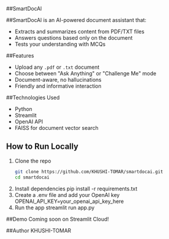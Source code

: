 ##SmartDocAI

##SmartDocAI is an AI-powered document assistant that:
-  Extracts and summarizes content from PDF/TXT files
-  Answers questions based only on the document
-  Tests your understanding with MCQs

##Features
- Upload any `.pdf` or `.txt` document
- Choose between "Ask Anything" or "Challenge Me" mode
- Document-aware, no hallucinations
- Friendly and informative interaction

##Technologies Used
- Python
- Streamlit
- OpenAI API
- FAISS for document vector search

## How to Run Locally
1. Clone the repo  
   ```bash
   git clone https://github.com/KHUSHI-TOMAR/smartdocai.git
   cd smartdocai
2. Install dependencies
   pip install -r requirements.txt
3. Create a .env file and add your OpenAI key
   OPENAI_API_KEY=your_openai_api_key_here
4. Run the app
   streamlit run app.py

##Demo
Coming soon on Streamlit Cloud!

##Author
KHUSHI-TOMAR

